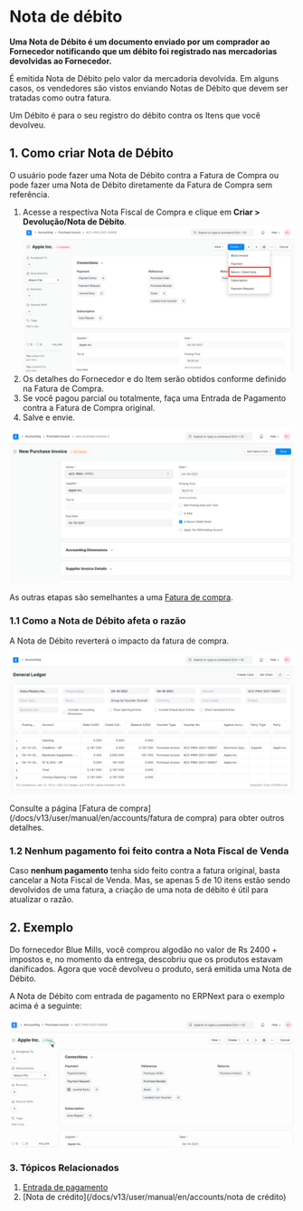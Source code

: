 # Nota de débito


**Uma Nota de Débito é um documento enviado por um comprador ao Fornecedor notificando que um débito foi registrado nas mercadorias devolvidas ao Fornecedor.**


É emitida Nota de Débito pelo valor da mercadoria devolvida. Em alguns casos, os vendedores são vistos enviando Notas de Débito que devem ser tratadas como outra fatura.


Um Débito é para o seu registro do débito contra os Itens que você devolveu.


## 1. Como criar Nota de Débito


O usuário pode fazer uma Nota de Débito contra a Fatura de Compra ou pode fazer uma Nota de Débito diretamente da Fatura de Compra sem referência.


1. Acesse a respectiva Nota Fiscal de Compra e clique em **Criar > Devolução/Nota de Débito**.
![Nota de Débito da Fatura](/files/debit-note-from-purchase-invoice.png)
2. Os detalhes do Fornecedor e do Item serão obtidos conforme definido na Fatura de Compra.
3. Se você pagou parcial ou totalmente, faça uma Entrada de Pagamento contra a Fatura de Compra original.
4. Salve e envie.


![Nota de Débito](/files/debit-note.png)


As outras etapas são semelhantes a uma [Fatura de compra](/docs/v13/user/manual/en/accounts/purchase-invoice).


### 1.1 Como a Nota de Débito afeta o razão


A Nota de Débito reverterá o impacto da fatura de compra.


![Registro de notas de débito](/files/debit-note-ledger.png)


Consulte a página [Fatura de compra](/docs/v13/user/manual/en/accounts/fatura de compra) para obter outros detalhes.


### 1.2 Nenhum pagamento foi feito contra a Nota Fiscal de Venda


Caso **nenhum pagamento** tenha sido feito contra a fatura original, basta cancelar a Nota Fiscal de Venda. Mas, se apenas 5 de 10 itens estão sendo devolvidos de uma fatura, a criação de uma nota de débito é útil para atualizar o razão.


## 2. Exemplo


Do fornecedor Blue Mills, você comprou algodão no valor de Rs 2400 + impostos e, no momento da entrega, descobriu que os produtos estavam danificados. Agora que você devolveu o produto, será emitida uma Nota de Débito.


A Nota de Débito com entrada de pagamento no ERPNext para o exemplo acima é a seguinte:


![Criando nota de débito](/files/creating-debit-note.gif)


### 3. Tópicos Relacionados


1. [Entrada de pagamento](/docs/v13/user/manual/en/accounts/payment-entry)
2. [Nota de crédito](/docs/v13/user/manual/en/accounts/nota de crédito)